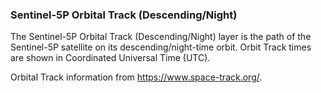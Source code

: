 ### Sentinel-5P Orbital Track (Descending/Night)
The Sentinel-5P Orbital Track (Descending/Night) layer is the path of the Sentinel-5P satellite on its descending/night-time orbit. Orbit Track times are shown in Coordinated Universal Time (UTC).

Orbital Track information from <https://www.space-track.org/>.

